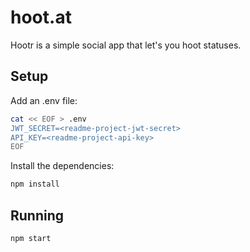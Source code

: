 # hoot.at
Hootr is a simple social app that let's you hoot statuses.

## Setup
Add an .env file:

```sh
cat << EOF > .env
JWT_SECRET=<readme-project-jwt-secret>
API_KEY=<readme-project-api-key>
EOF
```

Install the dependencies:
```sh
npm install
```

## Running
```sh
npm start
```
